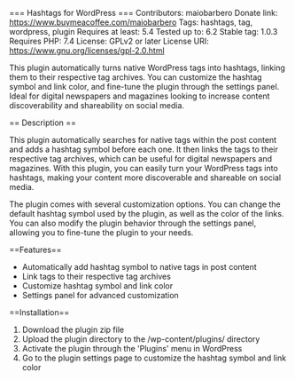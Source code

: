 === Hashtags for WordPress ===
Contributors: maiobarbero
Donate link: https://www.buymeacoffee.com/maiobarbero
Tags: hashtags, tag, wordpress, plugin
Requires at least: 5.4
Tested up to: 6.2
Stable tag: 1.0.3
Requires PHP: 7.4
License: GPLv2 or later
License URI: https://www.gnu.org/licenses/gpl-2.0.html

This plugin automatically turns native WordPress tags into hashtags, linking them to their respective tag archives. You can customize the hashtag symbol and link color, and fine-tune the plugin through the settings panel. Ideal for digital newspapers and magazines looking to increase content discoverability and shareability on social media.

== Description ==

This plugin automatically searches for native tags within the post content and adds a hashtag symbol before each one. It then links the tags to their respective tag archives, which can be useful for digital newspapers and magazines. With this plugin, you can easily turn your WordPress tags into hashtags, making your content more discoverable and shareable on social media.

The plugin comes with several customization options. You can change the default hashtag symbol used by the plugin, as well as the color of the links. You can also modify the plugin behavior through the settings panel, allowing you to fine-tune the plugin to your needs.

==Features==

- Automatically add hashtag symbol to native tags in post content
- Link tags to their respective tag archives
- Customize hashtag symbol and link color
- Settings panel for advanced customization

==Installation==

1. Download the plugin zip file
2. Upload the plugin directory to the /wp-content/plugins/ directory
3. Activate the plugin through the 'Plugins' menu in WordPress
4. Go to the plugin settings page to customize the hashtag symbol and link color
